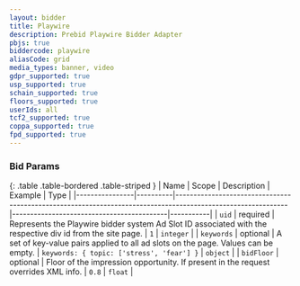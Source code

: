```yaml
---
layout: bidder
title: Playwire
description: Prebid Playwire Bidder Adapter
pbjs: true
biddercode: playwire
aliasCode: grid
media_types: banner, video
gdpr_supported: true
usp_supported: true
schain_supported: true
floors_supported: true
userIds: all
tcf2_supported: true
coppa_supported: true
fpd_supported: true
---
```



### Bid Params

{: .table .table-bordered .table-striped }
| Name           | Scope    | Description                                                                                                 | Example                                   | Type      |
|----------------|----------|-------------------------------------------------------------------------------------------------------------|-------------------------------------------|-----------|
| `uid`          | required | Represents the Playwire bidder system Ad Slot ID associated with the respective div id from the site page.  | `1`                                       | `integer` |
| `keywords`     | optional | A set of key-value pairs applied to all ad slots on the page. Values can be empty.                          | `keywords: { topic: ['stress', 'fear'] }` | `object`  |
| `bidFloor`     | optional | Floor of the impression opportunity. If present in the request overrides XML info.                          | `0.8`                                     | `float`   |
